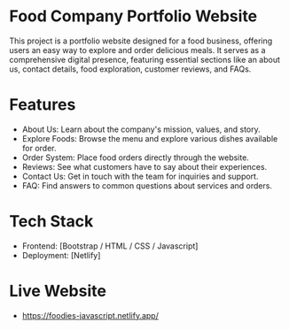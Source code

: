 # Food Company Portfolio Website
This project is a portfolio website designed for a food business, offering users an easy way to explore and order delicious meals. It serves as a comprehensive digital presence, featuring essential sections like an about us, contact details, food exploration, customer reviews, and FAQs.

# Features
- About Us: Learn about the company's mission, values, and story.
- Explore Foods: Browse the menu and explore various dishes available for order.
- Order System: Place food orders directly through the website.
- Reviews: See what customers have to say about their experiences.
- Contact Us: Get in touch with the team for inquiries and support.
- FAQ: Find answers to common questions about services and orders.
# Tech Stack
- Frontend: [Bootstrap / HTML / CSS / Javascript]
- Deployment: [Netlify]


# Live Website
- https://foodies-javascript.netlify.app/
